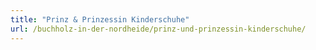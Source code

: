 ```yaml
---
title: "Prinz & Prinzessin Kinderschuhe"
url: /buchholz-in-der-nordheide/prinz-und-prinzessin-kinderschuhe/
---
```

